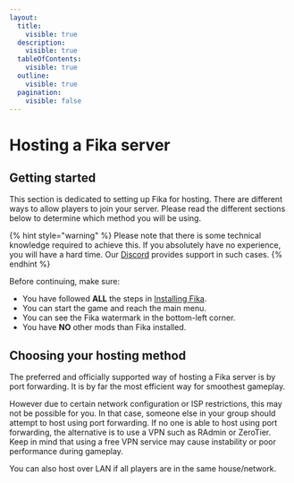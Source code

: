```yaml
---
layout:
  title:
    visible: true
  description:
    visible: true
  tableOfContents:
    visible: true
  outline:
    visible: true
  pagination:
    visible: false
---
```


# Hosting a Fika server

## Getting started

This section is dedicated to setting up Fika for hosting. There are different ways to allow players to join your server. Please read the different sections below to determine which method you will be using.

{% hint style="warning" %}
Please note that there is some technical knowledge required to achieve this. If you absolutely have no experience, you will have a hard time. Our [Discord](https://discord.gg/project-fika) provides support in such cases.
{% endhint %}

Before continuing, make sure:

* You have followed **ALL** the steps in [Installing Fika](../).
* You can start the game and reach the main menu.
* You can see the Fika watermark in the bottom-left corner.
* You have **NO** other mods than Fika installed.

## Choosing your hosting method

The preferred and officially supported way of hosting a Fika server is by port forwarding. It is by far the most efficient way for smoothest gameplay.

However due to certain network configuration or ISP restrictions, this may not be possible for you. In that case, someone else in your group should attempt to host using port forwarding. If no one is able to host using port forwarding, the alternative is to use a VPN such as RAdmin or ZeroTier. Keep in mind that using a free VPN service may cause instability or poor performance during gameplay.

You can also host over LAN if all players are in the same house/network.
